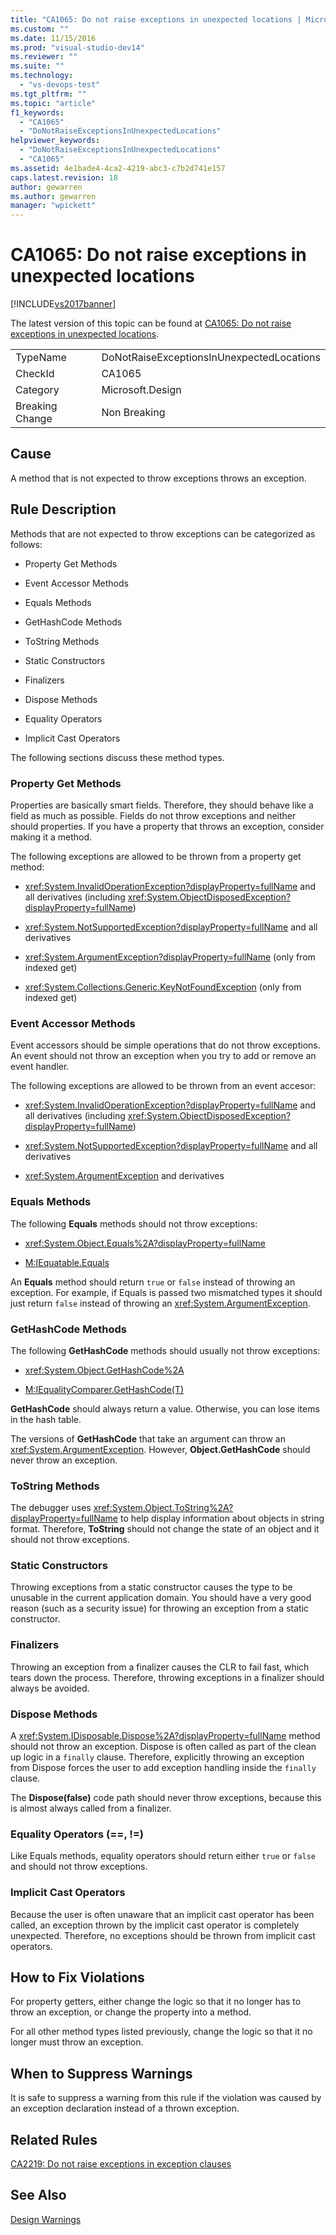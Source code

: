 ```yaml
---
title: "CA1065: Do not raise exceptions in unexpected locations | Microsoft Docs"
ms.custom: ""
ms.date: 11/15/2016
ms.prod: "visual-studio-dev14"
ms.reviewer: ""
ms.suite: ""
ms.technology:
  - "vs-devops-test"
ms.tgt_pltfrm: ""
ms.topic: "article"
f1_keywords:
  - "CA1065"
  - "DoNotRaiseExceptionsInUnexpectedLocations"
helpviewer_keywords:
  - "DoNotRaiseExceptionsInUnexpectedLocations"
  - "CA1065"
ms.assetid: 4e1bade4-4ca2-4219-abc3-c7b2d741e157
caps.latest.revision: 18
author: gewarren
ms.author: gewarren
manager: "wpickett"
---
```

# CA1065: Do not raise exceptions in unexpected locations
[!INCLUDE[vs2017banner](../includes/vs2017banner.md)]

The latest version of this topic can be found at [CA1065: Do not raise exceptions in unexpected locations](https://docs.microsoft.com/visualstudio/code-quality/ca1065-do-not-raise-exceptions-in-unexpected-locations).

|||
|-|-|
|TypeName|DoNotRaiseExceptionsInUnexpectedLocations|
|CheckId|CA1065|
|Category|Microsoft.Design|
|Breaking Change|Non Breaking|

## Cause
 A method that is not expected to throw exceptions throws an exception.

## Rule Description
 Methods that are not expected to throw exceptions can be categorized as follows:

-   Property Get Methods

-   Event Accessor Methods

-   Equals Methods

-   GetHashCode Methods

-   ToString Methods

-   Static Constructors

-   Finalizers

-   Dispose Methods

-   Equality Operators

-   Implicit Cast Operators

 The following sections discuss these method types.

### Property Get Methods
 Properties are basically smart fields. Therefore, they should behave like a field as much as possible. Fields do not throw exceptions and neither should properties. If you have a property that throws an exception, consider making it a method.

 The following exceptions are allowed to be thrown from a property get method:

-   <xref:System.InvalidOperationException?displayProperty=fullName> and all derivatives (including <xref:System.ObjectDisposedException?displayProperty=fullName>)

-   <xref:System.NotSupportedException?displayProperty=fullName> and all derivatives

-   <xref:System.ArgumentException?displayProperty=fullName> (only from indexed get)

-   <xref:System.Collections.Generic.KeyNotFoundException> (only from indexed get)

### Event Accessor Methods
 Event accessors should be simple operations that do not throw exceptions. An event should not throw an exception when you try to add or remove an event handler.

 The following exceptions are allowed to be thrown from an event accesor:

-   <xref:System.InvalidOperationException?displayProperty=fullName> and all derivatives (including <xref:System.ObjectDisposedException?displayProperty=fullName>)

-   <xref:System.NotSupportedException?displayProperty=fullName> and all derivatives

-   <xref:System.ArgumentException> and derivatives

### Equals Methods
 The following **Equals** methods should not throw exceptions:

-   <xref:System.Object.Equals%2A?displayProperty=fullName>

-   [M:IEquatable.Equals](http://go.microsoft.com/fwlink/?LinkId=113472)

 An **Equals** method should return `true` or `false` instead of throwing an exception. For example, if Equals is passed two mismatched types it should just return `false` instead of throwing an <xref:System.ArgumentException>.

### GetHashCode Methods
 The following **GetHashCode** methods should usually not throw exceptions:

-   <xref:System.Object.GetHashCode%2A>

-   [M:IEqualityComparer.GetHashCode(T)](http://go.microsoft.com/fwlink/?LinkId=113477)

 **GetHashCode** should always return a value. Otherwise, you can lose items in the hash table.

 The versions of **GetHashCode** that take an argument can throw an <xref:System.ArgumentException>. However, **Object.GetHashCode** should never throw an exception.

### ToString Methods
 The debugger uses <xref:System.Object.ToString%2A?displayProperty=fullName> to help display information about objects in string format. Therefore, **ToString** should not change the state of an object and it should not throw exceptions.

### Static Constructors
 Throwing exceptions from a static constructor causes the type to be unusable in the current application domain. You should have a very good reason (such as a security issue) for throwing an exception from a static constructor.

### Finalizers
 Throwing an exception from a finalizer causes the CLR to fail fast, which tears down the process. Therefore, throwing exceptions in a finalizer should always be avoided.

### Dispose Methods
 A <xref:System.IDisposable.Dispose%2A?displayProperty=fullName> method should not throw an exception. Dispose is often called as part of the clean up logic in a `finally` clause. Therefore, explicitly throwing an exception from Dispose forces the user to add exception handling inside the `finally` clause.

 The **Dispose(false)** code path should never throw exceptions, because this is almost always called from a finalizer.

### Equality Operators (==, !=)
 Like Equals methods, equality operators should return either `true` or `false` and should not throw exceptions.

### Implicit Cast Operators
 Because the user is often unaware that an implicit cast operator has been called, an exception thrown by the implicit cast operator is completely unexpected. Therefore, no exceptions should be thrown from implicit cast operators.

## How to Fix Violations
 For property getters, either change the logic so that it no longer has to throw an exception, or change the property into a method.

 For all other method types listed previously, change the logic so that it no longer must throw an exception.

## When to Suppress Warnings
 It is safe to suppress a warning from this rule if the violation was caused by an exception declaration instead of a thrown exception.

## Related Rules
 [CA2219: Do not raise exceptions in exception clauses](../code-quality/ca2219-do-not-raise-exceptions-in-exception-clauses.md)

## See Also
 [Design Warnings](../code-quality/design-warnings.md)



